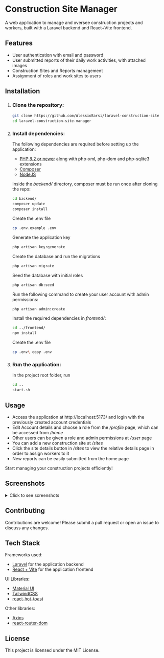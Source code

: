 # Construction Site Manager

A web application to manage and oversee construction projects and workers, built with a Laravel backend and React+Vite frontend.

## Features

- User authentication with email and password
- User submitted reports of their daily work activities, with attached images
- Construction Sites and Reports management
- Assignment of roles and work sites to users

## Installation

1. ### **Clone the repository:**
   ```sh
   git clone https://github.com/AlessioBarsi/laravel-construction-site-manager.git
   cd laravel-construction-site-manager
   ```

2. ### **Install dependencies:**

    The following dependencies are required before setting up the application:

    * [PHP 8.2 or newer](https://www.php.net/downloads) along with php-xml, php-dom and php-sqlite3 extensions
    * [Composer](https://getcomposer.org/)
    * [NodeJS](https://nodejs.org/en/download/package-manager)

    Inside the *backend/* directory, composer must be run once after cloning the repo:
    ```sh
    cd backend/
    composer update
    composer install
    ```
    Create the .env file
    ```sh
    cp .env.example .env
    ```
    Generate the application key
    ```sh
    php artisan key:generate
    ```
    Create the database and run the migrations
    ```sh
    php artisan migrate
    ```

    Seed the database with initial roles
    ```sh
    php artisan db:seed
    ```

    Run the following command to create your user account with admin permissions:
    ```sh
    php artisan admin:create
    ```

    Install the required dependencies in *frontend/*:
    ```sh
    cd ../frontend/
    npm install
    ```

    Create the .env file
    ```sh
    cp .env\ copy .env
    ```

4. ### **Run the application:**

    In the project root folder, run
    ```sh
    cd ..
    start.sh
    ```

## Usage

* Access the application at http://localhost:5173/ and login with the previously created account credentials
* Edit Account details and choose a role from the */profile* page, which can be accessed from */home*
* Other users can be given a role and admin permissions at */user* page
* You can add a new construction site at */sites*
* Click the site details button in */sites* to view the relative details page in order to assign workers to it
* New reports can be easily submitted from the home page

Start managing your construction projects efficiently!

## Screenshots

<details>
  <summary>Click to see screenshots</summary>
   
   ![](https://github.com/AlessioBarsi/alessio-barsi-portfolio/blob/main/public/projects/laravel-construction-site-manager/ScreenHome.png)

   ![](https://github.com/AlessioBarsi/alessio-barsi-portfolio/blob/main/public/projects/laravel-construction-site-manager/ScreenNewReport.png)
   
   ![](https://github.com/AlessioBarsi/alessio-barsi-portfolio/blob/main/public/projects/laravel-construction-site-manager/ScreenReport.png)
   
   ![](https://github.com/AlessioBarsi/alessio-barsi-portfolio/blob/main/public/projects/laravel-construction-site-manager/ScreenProfile.png)
   
   ![](https://github.com/AlessioBarsi/alessio-barsi-portfolio/blob/main/public/projects/laravel-construction-site-manager/ScreenUsers.png)

   ![](https://github.com/AlessioBarsi/alessio-barsi-portfolio/blob/main/public/projects/laravel-construction-site-manager/ScreenSite.png)

</details>

## Contributing
Contributions are welcome! Please submit a pull request or open an issue to discuss any changes.

## Tech Stack
Frameworks used:
* [Laravel](https://laravel.com/) for the application backend
* [React + Vite](https://vite.dev/) for the application frontend

UI Libraries:
* [Material UI](https://mui.com/material-ui/)
* [TailwindCSS](https://tailwindcss.com/)
* [react-hot-toast](https://www.npmjs.com/package/react-hot-toast)

Other libraries:
* [Axios](https://www.npmjs.com/package/axios)
* [react-router-dom](https://www.npmjs.com/package/react-router-dom)

## License
This project is licensed under the MIT License.

